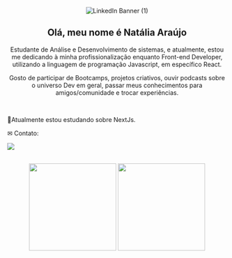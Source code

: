
<div align="center">
  
![LinkedIn Banner (1)](https://user-images.githubusercontent.com/81394067/148012482-425fcb25-be07-47bf-ba01-3f77021e4d2d.png)
  

  
  
 ## Olá, meu nome é Natália Araújo 
 
  <p> Estudante de Análise e Desenvolvimento de sistemas, e atualmente, estou me dedicando à minha profissionalização enquanto Front-end Developer, utilizando a linguagem de programação Javascript, em específico React.

Gosto de participar de Bootcamps, projetos criativos, ouvir podcasts sobre o universo Dev em geral, passar meus conhecimentos para amigos/comunidade e trocar experiências. 
  </p>
</div>

<br>

<p>
  🚀Atualmente estou estudando sobre NextJs.
</p>



<p align="left">
 ✉ Contato:
</p>

<a href="https://www.linkedin.com/in/nat%C3%A1lia/" target="_blank"><img src="https://img.shields.io/badge/LinkedIn-0077B5?style=for-the-badge&logo=linkedin&logoColor=black" target="_blank"></a>


</div>
<br/>
  <div align="center">
    <img height="200em" src="https://github-readme-stats.vercel.app/api?username=nataliaaraujo0&show_icons=true&t&theme=dark"/>
    <img height="200em" src="https://github-readme-stats.vercel.app/api/top-langs/?username=nataliaaraujo0&langs_count=4)](https://github.com/anuraghazra/github-readme-statsCompact&theme=dark"/>


</div>


